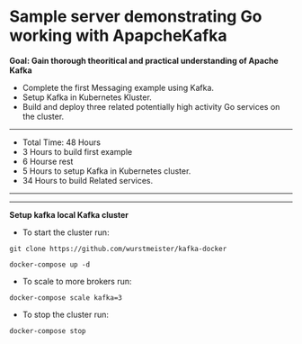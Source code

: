 # Sample server demonstrating Go working with ApapcheKafka

**Goal: Gain thorough theoritical and practical understanding of Apache Kafka**

* Complete the first Messaging example using Kafka.
* Setup Kafka in Kubernetes Kluster.
* Build and deploy three related potentially high activity Go services on the cluster.
----
* Total Time: 48 Hours
* 3 Hours to build first example
* 6 Hourse rest
* 5 Hours to setup Kafka in Kubernetes cluster.
* 34 Hours to build Related services.
----

----
**Setup kafka local Kafka cluster**
* To start the cluster run:

`git clone https://github.com/wurstmeister/kafka-docker`

`docker-compose up -d`

* To scale to more brokers run:

`docker-compose scale kafka=3`

* To stop the cluster run:

`docker-compose stop`